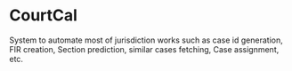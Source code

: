 # CourtCal
System to automate most of jurisdiction works such as case id generation, FIR creation, Section prediction, similar cases fetching, Case assignment, etc.
